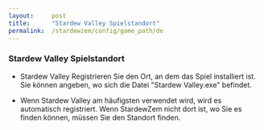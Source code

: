 ```yaml
---
layout:     post
title:      "Stardew Valley Spielstandort"
permalink:  /stardewzem/config/game_path/de
---
```


### **Stardew Valley Spielstandort**

* Stardew Valley Registrieren Sie den Ort, an dem das Spiel installiert ist. Sie können angeben, wo sich die Datei "Stardew Valley.exe" befindet.

* Wenn Stardew Valley am häufigsten verwendet wird, wird es automatisch registriert. Wenn StardewZem nicht dort ist, wo Sie es finden können, müssen Sie den Standort finden. 

<br/>
<br/>

